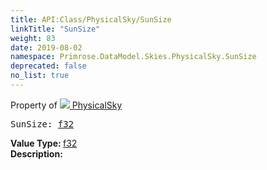 ```yaml
---
title: API:Class/PhysicalSky/SunSize
linkTitle: "SunSize"
weight: 83
date: 2019-08-02
namespace: Primrose.DataModel.Skies.PhysicalSky.SunSize
deprecated: false
no_list: true
---
```

Property of <a href="/docs/api-reference/Class/PhysicalSky"><img src="/icons/silk/sky.png"/>&nbsp;PhysicalSky</a>
<pre class="method-declaration">
SunSize: <a class="type" href="/docs/api-reference/System/Primitives#single">f32</a></pre>
<b>Value Type: </b>
<a class="type" href="/docs/api-reference/System/Primitives#single">f32</a>
<br/>
<b>Description: </b>